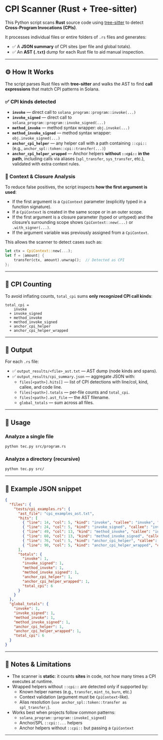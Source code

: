 # CPI Scanner (Rust + Tree-sitter)

This Python script scans **Rust** source code using [tree-sitter](https://tree-sitter.github.io/tree-sitter/) to detect **Cross-Program Invocations (CPIs)**.

It processes individual files or entire folders of `.rs` files and generates:

* ✅ A **JSON summary** of CPI sites (per file and global totals).
* ✅ An **AST (`.txt`)** dump for each Rust file to aid manual inspection.

---

## ⚙️ How It Works

The script parses Rust files with **tree-sitter** and walks the AST to find **call expressions** that match CPI patterns in Solana.

### ✅ CPI kinds detected

* **`invoke`** — direct call to `solana_program::program::invoke(...)`
* **`invoke_signed`** — direct call to `solana_program::program::invoke_signed(...)`
* **`method_invoke`** — method syntax wrapper: `obj.invoke(...)`
* **`method_invoke_signed`** — method syntax wrapper: `obj.invoke_signed(...)`
* **`anchor_cpi_helper`** — any helper call with a path containing `::cpi::` (e.g., `anchor_spl::token::cpi::transfer(...)`)
* **`anchor_cpi_helper_wrapped`** — Anchor helpers **without `::cpi::` in the path**, including calls via aliases (`spl_transfer`, `sys_transfer`, etc.), validated with extra context rules.

### 🔎 Context & Closure Analysis

To reduce false positives, the script inspects **how the first argument is used**:
- If the first argument is a `CpiContext` parameter (explicitly typed in a function signature).
- If a `CpiContext` is created in the same scope or in an outer scope.
- If the first argument is a closure parameter (typed or untyped) and the closure’s surrounding scope shows `CpiContext::new(...)` or `.with_signer(...)`.
- If the argument variable was previously assigned from a `CpiContext`.

This allows the scanner to detect cases such as:
```rust
let ctx = CpiContext::new(...);
let f = |amount| {
    transfer(ctx, amount).unwrap();  // Detected as CPI
};
```

---

## 📏 CPI Counting

To avoid inflating counts, `total_cpi` sums **only recognized CPI call kinds**:

```
total_cpi =
    invoke
  + invoke_signed
  + method_invoke
  + method_invoke_signed
  + anchor_cpi_helper
  + anchor_cpi_helper_wrapped
```

---

## 📁 Output

For each `.rs` file:

* ✅ `output_results/<file>_ast.txt` — AST dump (node kinds and spans).
* ✅ `output_results/cpi_summary.json` — aggregate JSON with:
  * `files[<path>].hits[]` — list of CPI detections with line/col, kind, callee, and code line.
  * `files[<path>].totals` — per-file counts and `total_cpi`.
  * `files[<path>].ast_file` — the AST filename.
  * `global_totals` — sum across all files.

---

## 🚀 Usage

### Analyze a single file

```bash
python tec.py src/program.rs
```

### Analyze a directory (recursive)

```bash
python tec.py src/
```

---

## 🧾 Example JSON snippet

```json
{
  "files": {
    "tests/cpi_examples.rs": {
      "ast_file": "cpi_examples_ast.txt",
      "hits": [
        { "line": 14, "col": 5, "kind": "invoke", "callee": "invoke", "code": "invoke(&instruction, &accounts).unwrap();" },
        { "line": 24, "col": 5, "kind": "invoke_signed", "callee": "invoke_signed", "code": "invoke_signed(&instruction, &accounts, &[seeds]).unwrap();" },
        { "line": 49, "col": 13, "kind": "method_invoke", "callee": "invoke", "code": "helper.invoke(&ix, &accs).unwrap();" },
        { "line": 60, "col": 13, "kind": "method_invoke_signed", "callee": "invoke_signed", "code": "helper.invoke_signed(&ix, &accs, &[seeds_level]).unwrap();" },
        { "line": 76, "col": 5, "kind": "anchor_cpi_helper", "callee": "token::cpi::transfer", "code": "token::cpi::transfer(ctx, 123u64).unwrap();" },
        { "line": 90, "col": 5, "kind": "anchor_cpi_helper_wrapped", "callee": "transfer", "code": "transfer(ctx, 50).unwrap();" }
      ],
      "totals": {
        "invoke": 1,
        "invoke_signed": 1,
        "method_invoke": 1,
        "method_invoke_signed": 1,
        "anchor_cpi_helper": 1,
        "anchor_cpi_helper_wrapped": 1,
        "total_cpi": 6
      }
    }
  },
  "global_totals": {
    "invoke": 1,
    "invoke_signed": 1,
    "method_invoke": 1,
    "method_invoke_signed": 1,
    "anchor_cpi_helper": 1,
    "anchor_cpi_helper_wrapped": 1,
    "total_cpi": 6
  }
}
```

---

## 📝 Notes & Limitations

* The scanner is **static**: it counts **sites** in code, not how many times a CPI executes at runtime.
* Wrapped helpers without `::cpi::` are detected only if supported by:
  - Known helper names (e.g., `transfer`, `mint_to`, `burn`, etc.)
  - Context validation (argument must be `CpiContext`-like).
  - Alias resolution (`use anchor_spl::token::transfer as spl_transfer;`).
* Works best when projects follow common patterns:
  - `solana_program::program::invoke[_signed]`
  - Anchor/SPL `::cpi::...` helpers
  - Anchor helpers without `::cpi::` but passing a `CpiContext`

---
